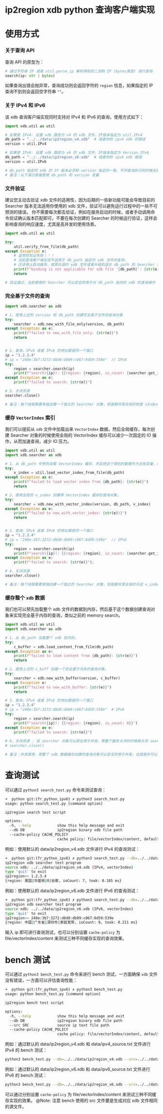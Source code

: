 # ip2region xdb python 查询客户端实现

# 使用方式

### 关于查询 API
查询 API 的原型为：
```python 
# 通过字符串 IP 或者 util.parse_ip 解析得到的二进制 IP (bytes类型) 进行查询
search(ip: str | bytes)
```
如果查询出错会抛异常，查询成功则会返回字符的 `region` 信息，如果指定的 IP 查询不到则会返回空字符串 `""`。

### 关于 IPv4 和 IPv6
该 xdb 查询客户端实现同时支持对 IPv4 和 IPv6 的查询，使用方式如下：
```python
import xdb.util as util

# 如果是 IPv4: 设置 xdb 路径为 v4 的 xdb 文件，IP版本指定为 util.IPv4
db_path = "../../data/ip2region_v4.xdb"  # 或者你的 ipv4 xdb 的路径
version = util.IPv4

# 如果是 IPv6: 设置 xdb 路径为 v6 的 xdb 文件，IP版本指定为 Version.IPv6
db_path = "../../data/ip2region_v6.xdb"  # 或者你的 ipv6 xdb 路径
version = util.IPv6

# db_path 指定的 xdb 的 IP 版本必须和 version 指定的一致，不然查询执行的时候会报错
# 备注：以下演示直接使用 db_path 和 version 变量
```

### 文件验证
建议您主动去验证 xdb 文件的适用性，因为后期的一些新功能可能会导致目前的 Searcher 版本无法适用你使用的 xdb 文件，验证可以避免运行过程中的一些不可预测的错误。 你不需要每次都去验证，例如在服务启动的时候，或者手动调用命令验证确认版本匹配即可，不要在每次创建的 Searcher 的时候运行验证，这样会影响查询的响应速度，尤其是高并发的使用场景。
```python
import xdb.util as util

try:
    util.verify_from_file(db_path)
except Exception e:
    # 适用性验证失败！！！
    # 当前查询客户端实现不适用于 db_path 指定的 xdb 文件的查询.
    # 应该停止启动服务，使用合适的 xdb 文件或者升级到适合 db_path 的 Searcher 实现。
    print(f"binding is not applicable for xdb file '{db_path}': {str(e)}")
    return

# 验证通过，当前使用的 Searcher 可以安全的用于对 db_path 指向的 xdb 的查询操作
```

### 完全基于文件的查询

```python
import xdb.searcher as xdb

# 1，使用上述的 version 和 db_path 创建完全基于文件的查询对象
try:
    searcher = xdb.new_with_file_only(version, db_path)
except Exception as e:
    print(f"failed to new_with_file_only: {str(e)}")
    return


# 2、查询，IPv4 或者 IPv6 的地址都是同一个接口
ip = "1.2.3.4"
# ip = "240e:3b7:3272:d8d0:db09:c067:8d59:539e"  // IPv6
try:
    region = searcher.search(ip)
    print(f"search({ip}): {{region: {region}, io_count: {searcher.get_io_count()}}}")
except Exception as e:
    print(f"failed to search: {str(e)}")

# 3、关闭资源
searcher.close()

# 备注：每个线程需要单独创建一个独立的 Searcher 对象，但是都共享全局的制度 vIndex 缓存。
```

### 缓存 `VectorIndex` 索引

我们可以提前从 `xdb` 文件中加载出来 `VectorIndex` 数据，然后全局缓存，每次创建 Searcher 对象的时候使用全局的 VectorIndex 缓存可以减少一次固定的 IO 操作，从而加速查询，减少 IO 压力。
```python
import xdb.util as util
import xdb.searcher as xdb

# 1、从 db_path 中预先加载 VectorIndex 缓存，并且把这个得到的数据作为全局变量，后续反复使用。
try:
    v_index = util.load_vector_index_from_file(db_path)
except Exception as e:
    print(f"failed to load vector index from {db_path}: {str(e)}")
    return

# 2、使用全局的 v_index 创建带 VectorIndex 缓存的查询对象。
try:
    searcher = xdb.new_with_vector_index(version, db_path, v_index)
except Exception as e:
    print(f"failed to new_with_vector_index: {str(e))}")
    return


# 3、查询，IPv4 或者 IPv6 的地址都是同一个接口
ip = "1.2.3.4"
# ip = "240e:3b7:3272:d8d0:db09:c067:8d59:539e"  // IPv6
try:
    region = searcher.search(ip)
    print(f"search({ip}): {{region: {region}, io_count: {searcher.get_io_count()}}}")
except Exception as e:
    print(f"failed to search: {str(e)}");

# 4、关闭资源
searcher.close()

# 备注：每个线程需要单独创建一个独立的 Searcher 对象，但是都共享全局的只读 v_index 缓存。
```

### 缓存整个 `xdb` 数据

我们也可以预先加载整个 xdb 文件的数据到内存，然后基于这个数据创建查询对象来实现完全基于内存的查询，类似之前的 memory search。
```python
import xdb.util as util
import xdb.searcher as xdb

# 1、从 db_path 加载整个 xdb 到内存。
try:
    c_buffer = xdb.load_content_from_file(db_path)
except Exception as e:
    print(f"failed to load content from {db_path}: {str(e)}")
    return

# 2、使用上述的 c_buff 创建一个完全基于内存的查询对象。
try:
    searcher = xdb.new_with_buffer(version, c_buffer)
except Exception e:
    print(f"failed to new_with_buffer: {str(e)}")
    return

# 3、查询，IPv4 或者 IPv6 的地址都是同一个接口
ip = "1.2.3.4"
# ip = "240e:3b7:3272:d8d0:db09:c067:8d59:539e"  # IPv6
try:
    region = searcher.search(ip)
    print(f"search({ip}): {{region: {region}, io_count: 0}}")
except Exception as e:
    print(f"failed to search: {str(e)}")
        
# 4、关闭资源 - 该 searcher 对象可以安全用于并发，等整个服务关闭的时候再关闭 searcher
# searcher.close()

# 备注：并发使用，用整个 xdb 数据缓存创建的查询对象可以安全的用于并发，也就是你可以把这个 searcher 对象做成全局对象去跨线程访问。
```


# 查询测试

可以通过 `python3 search_test.py` 命令来测试查询：
```bash
➜  python git:(fr_python_ipv6) ✗ python3 search_test.py 
usage: python search_test.py [command option]

ip2region search test script

options:
  -h, --help            show this help message and exit
  --db DB               ip2region binary xdb file path
  --cache-policy CACHE_POLICY
                        cache policy: file/vectorIndex/content, default: vectorIndex
```

例如：使用默认的 data/ip2region_v4.xdb 文件进行 IPv4 的查询测试：
```bash
➜  python git:(fr_python_ipv6) ✗ python3 search_test.py --db=../../data/ip2region_v4.xdb                       
ip2region xdb searcher test program
source xdb: ../../data/ip2region_v4.xdb (IPv4, vectorIndex)
type 'quit' to exit
ip2region>> 1.2.3.4
{region: 美国|华盛顿|0|谷歌, ioCount: 7, took: 0.185 ms}
```

例如：使用默认的 data/ip2region_v6.xdb 文件进行 IPv6 的查询测试：
```bash
➜  python git:(fr_python_ipv6) ✗ python3 search_test.py --db=../../data/ip2region_v6.xdb 
ip2region xdb searcher test program
source xdb: ../../data/ip2region_v6.xdb (IPv6, vectorIndex)
type 'quit' to exit
ip2region>> 240e:3b7:3272:d8d0:db09:c067:8d59:539e
{region: 中国|广东省|深圳市|家庭宽带, ioCount: 8, took: 0.211 ms}
```

输入 ip 即可进行查询测试，也可以分别设置 `cache-policy` 为 file/vectorIndex/content 来测试三种不同缓存实现的查询效果。


# bench 测试

可以通过 `python3 bench_test.py` 命令来进行 bench 测试，一方面确保 `xdb` 文件没有错误，一方面可以评估查询性能：
```bash
➜  python git:(fr_python_ipv6) ✗ python3 bench_test.py                                                                                         
usage: python bench_test.py [command option]

ip2region bench test script

options:
  -h, --help            show this help message and exit
  --db DB               ip2region binary xdb file path
  --src SRC             source ip text file path
  --cache-policy CACHE_POLICY
                        cache policy: file/vectorIndex/content, default: vectorIndex
```

例如：通过默认的 data/ip2region_v4.xdb 和 data/ipv4_source.txt 文件进行 IPv4 的 bench 测试：
```bash
python3 bench_test.py --db=../../data/ip2region_v4.xdb --src=../../data/ipv4_source.txt
```

例如：通过默认的 data/ip2region_v6.xdb 和 data/ipv6_source.txt 文件进行 IPv6 的 bench 测试：
```bash
python3 bench_test.py --db=../../data/ip2region_v6.xdb --src=../../data/ipv6_source.txt
```

可以通过分别设置 `cache-policy` 为 file/vectorIndex/content 来测试三种不同缓存实现的效果。
@Note: 注意 bench 使用的 src 文件要是生成对应 xdb 文件相同的源文件。